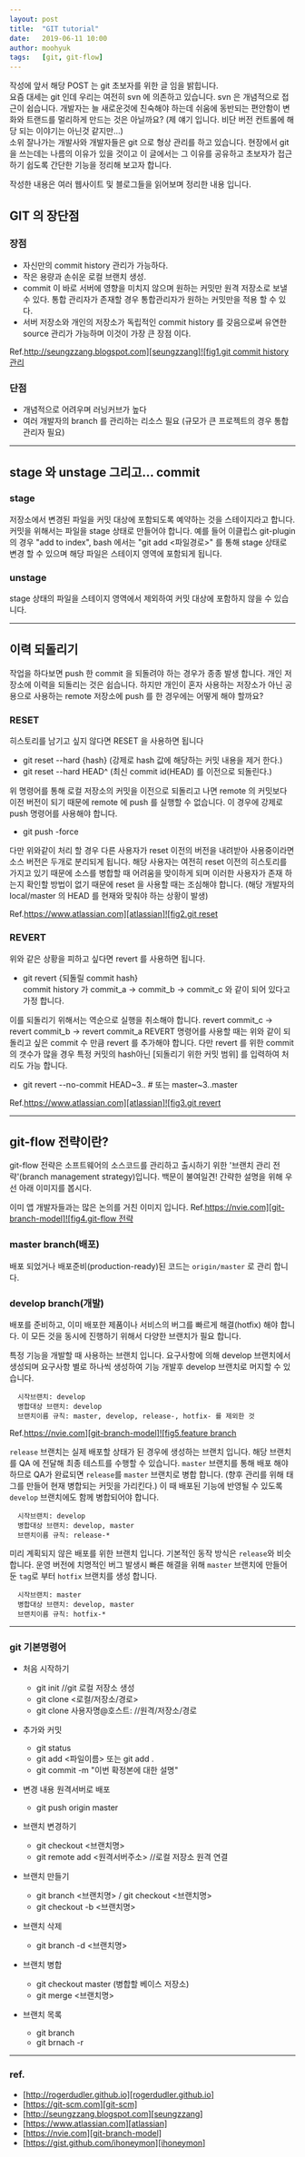 ```yaml
---
layout: post
title:  "GIT tutorial"
date:   2019-06-11 10:00
author: moohyuk
tags:	[git, git-flow]
---
```

작성에 앞서 해당 POST 는 git 초보자를 위한 글 임을 밝힙니다.  
요즘 대세는 git 인데 우리는 여전히 svn 에 의존하고 있습니다. svn 은 개념적으로 접근이 쉽습니다. 개발자는 늘 새로운것에 친숙해야 하는데 쉬움에 동반되는 편안함이 변화와 트랜드를 멀리하게 만드는 것은 아닐까요? (제 얘기 입니다. 비단 버전 컨트롤에 해당 되는 이야기는 아닌것 같지만...)  
소위 잘나가는 개발사와 개발자들은 git 으로 형상 관리를 하고 있습니다. 현장에서 git 을 쓰는데는 나름의 이유가 있을 것이고 이 글에서는 그 이유를 공유하고 초보자가 접근하기 쉽도록 간단한 기능을 정리해 보고자 합니다.
  
작성한 내용은 여러 웹사이트 및 블로그들을 읽어보며 정리한 내용 입니다.

## GIT 의 장단점
### 장점
* 자신만의 commit history 관리가 가능하다. 
* 작은 용량과 손쉬운 로컬 브랜치 생성.   
* commit 이 바로 서버에 영향을 미치지 않으며 원하는 커밋만 원격 저장소로 보낼 수 있다. 통합 관리자가 존재할 경우 통합관리자가 원하는 커밋만을 적용 할 수 있다.
* 서버 저장소와 개인의 저장소가 독립적인 commit history 를 갖음으로써 유연한 source 관리가 가능하며 이것이 가장 큰 장점 이다.


Ref.[http://seungzzang.blogspot.com][seungzzang]![fig1.git commit history 관리](/files/posts/ffm-git.png)  

### 단점
* 개념적으로 어려우며 러닝커브가 높다
* 여러 개발자의 branch 를 관리하는 리소스 필요 (규모가 큰 프로젝트의 경우 통합 관리자 필요)

***

## stage 와 unstage 그리고... commit
### stage 
저장소에서 변경된 파일을 커밋 대상에 포함되도록 예약하는 것을 스테이지라고 합니다. 커밋을 위해서는 파일을 stage 상태로 만들어야 합니다. 예를 들어 이클립스 git-plugin 의 경우 "add to index", bash 에서는 "git add <파일경로>" 를 통해 stage 상태로 변경 할 수 있으며 해당 파일은 스테이지 영역에 포함되게 됩니다.

### unstage
stage 상태의 파일을 스테이지 영역에서 제외하여 커밋 대상에 포함하지 않을 수 있습니다.

***

## 이력 되돌리기
작업을 하다보면 push 한 commit 을 되돌려야 하는 경우가 종종 발생 합니다. 개인 저장소에 이력을 되돌리는 것은 쉽습니다. 하지만 개인이 혼자 사용하는 저장소가 아닌 공용으로 사용하는 remote 저장소에 push 를 한 경우에는 어떻게 해야 할까요?

### RESET
히스토리를 남기고 싶지 않다면 RESET 을 사용하면 됩니다
 * git reset --hard {hash} (강제로 hash 값에 해당하는 커밋 내용을 제거 한다.)
 * git reset --hard HEAD^ (최신 commit id(HEAD) 를  이전으로 되돌린다.)

위 명령어를 통해 로컬 저장소의 커밋을 이전으로 되돌리고 나면 remote 의 커밋보다 이전 버전이 되기 때문에 remote 에 push 를 실행할 수 없습니다. 이 경우에 강제로 push 명령어를 사용해야 합니다. 
 * git push -force  

다만 위와같이 처리 할 경우 다른 사용자가 reset 이전의 버전을 내려받아 사용중이라면 소스 버전은 두개로 분리되게 됩니다. 해당 사용자는 여전히 reset 이전의 히스토리를 가지고 있기 때문에 소스를 병합할 때 어려움을 맞이하게 되며 이러한 사용자가 존재 하는지 확인할 방법이 없기 때문에 reset 을 사용할 때는 조심해야 합니다.
(해당 개발자의 local/master 의 HEAD 를 현재와 맞춰야 하는 상황이 발생)

Ref.[https://www.atlassian.com][atlassian]![fig2.git reset](/files/posts/reset.png)  

### REVERT
위와 같은 상황을 피하고 싶다면 revert 를 사용하면 됩니다.
 * git revert {되돌릴 commit hash}  
commit history 가 commit_a -> commit_b -> commit_c 와 같이 되어 있다고 가정 합니다.

이를 되돌리기 위해서는 역순으로 실행을 취소해야 합니다.
revert commit_c -> revert commit_b -> revert commit_a 
REVERT 명령어를 사용할 때는 위와 같이 되돌리고 싶은 commit 수 만큼 revert 를 추가해야 합니다. 다만 revert 를 위한 commit 의 갯수가 많을 경우 특정 커밋의 hash아닌 [되돌리기 위한 커밋 범위] 를 입력하여 처리도 가능 합니다.
 * git revert --no-commit HEAD~3.. # 또는 master~3..master


Ref.[https://www.atlassian.com][atlassian]![fig3.git revert](/files/posts/revert.svg)

***

## git-flow 전략이란?
git-flow 전략은 소프트웨어의 소스코드를 관리하고 출시하기 위한 '브랜치 관리 전략'(branch management strategy)입니다. 백문이 불여일견! 간략한 설명을 위해 우선 아래 이미지를 봅시다.

이미 앱 개발자들과는 많은 논의를 거친 이미지 입니다.
Ref.[https://nvie.com][git-branch-model]![fig4.git-flow 전략](/files/posts/gitflow.png)

### master branch(배포)
배포 되었거나 배포준비(production-ready)된 코드는 `origin/master` 로 관리 합니다.

### develop branch(개발)

배포를 준비하고, 이미 배포한 제품이나 서비스의 버그를 빠르게 해결(hotfix) 해야 합니다. 이 모든 것을 동시에 진행하기 위해서 다양한 브랜치가 필요 합니다.

특정 기능을 개발할 때 사용하는 브랜치 입니다. 요구사항에 의해 develop 브랜치에서 생성되며 요구사항 별로 하나씩 생성하여 기능 개발후 develop 브랜치로 머지할 수 있습니다.  
``` 
  시작브랜치: develop  
  병합대상 브랜치: develop
  브랜치이름 규칙: master, develop, release-, hotfix- 를 제외한 것  
```  

Ref.[https://nvie.com][git-branch-model]![fig5.feature branch](/files/posts/git-feature.png)

`release` 브랜치는 실제 배포할 상태가 된 경우에 생성하는 브랜치 입니다. 해당 브랜치를 QA 에 전달해 최종 테스트를 수행할 수 있습니다. `master` 브랜치를 통해 배포 해야하므로 QA가 완료되면 `release`를 `master` 브랜치로 병합 합니다. (향후 관리를 위해 태그를 만들어 현재 병합되는 커밋을 가리킨다.) 이 때 배포된 기능에 반영될 수 있도록 `develop` 브랜치에도 함께 병합되어야 합니다.  
```
  시작브랜치: develop
  병합대상 브랜치: develop, master
  브랜치이름 규칙: release-*
``` 

미리 계획되지 않은 배포를 위한 브랜치 입니다. 기본적인 동작 방식은 `release`와 비슷 합니다. 운영 버전에 치명적인 버그 발생시 빠른 해결을 위해 `master` 브랜치에 만들어 둔 `tag`로 부터 `hotfix` 브랜치를 생성 합니다.  
``` 
  시작브랜치: master
  병합대상 브랜치: develop, master
  브랜치이름 규칙: hotfix-*
``` 


***  

### git 기본명령어
* 처음 시작하기
  * git init //git 로컬 저장소 생성
  * git clone <로컬/저장소/경로>
  * git clone 사용자명@호스트: //원격/저장소/경로

* 추가와 커밋
  * git status
  * git add <파일이름> 또는 git add .
  * git commit -m "이번 확정본에 대한 설명"

* 변경 내용 원격서버로 배포
  * git push origin master

* 브랜치 변경하기 
  * git checkout <브랜치명>
  * git remote add <원격서버주소> //로컬 저장소 원격 연결

* 브랜치 만들기
  * git branch <브랜치명> / git checkout <브랜치명>
  * git checkout -b <브랜치명>

* 브랜치 삭제
  * git branch -d <브랜치명>

* 브랜치 병합
  * git checkout master (병합할 베이스 저장소)
  * git merge <브랜치명>

* 브랜치 목록
  * git branch 
  * git brnach -r

***

### ref.
  * [http://rogerdudler.github.io][rogerdudler.github.io]  
  * [https://git-scm.com][git-scm]  
  * [http://seungzzang.blogspot.com][seungzzang]  
  * [https://www.atlassian.com][atlassian]  
  * [https://nvie.com][git-branch-model]
  * [https://gist.github.com/ihoneymon][ihoneymon]



[rogerdudler.github.io]: http://rogerdudler.github.io/git-guide/index.ko.html
[git-scm]: https://git-scm.com
[seungzzang]: http://seungzzang.blogspot.com/2013/04/git-svn-svn-git.html
[git-branch-model]: https://nvie.com/posts/a-successful-git-branching-model/
[atlassian]: https://www.atlassian.com/git/tutorials/resetting-checking-out-and-reverting
[ihoneymon]: https://gist.github.com/ihoneymon/a28138ee5309c73e94f9